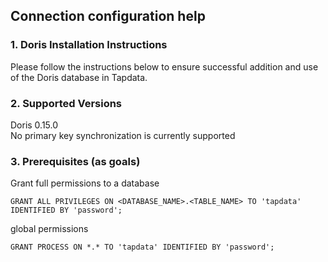## **Connection configuration help**

### **1. Doris Installation Instructions**

Please follow the instructions below to ensure successful addition and use of the Doris database in Tapdata.

### **2. Supported Versions**
Doris 0.15.0 \
No primary key synchronization is currently supported

### **3. Prerequisites (as goals)**
Grant full permissions to a database
````
GRANT ALL PRIVILEGES ON <DATABASE_NAME>.<TABLE_NAME> TO 'tapdata' IDENTIFIED BY 'password';
````
global permissions
````
GRANT PROCESS ON *.* TO 'tapdata' IDENTIFIED BY 'password';
````
